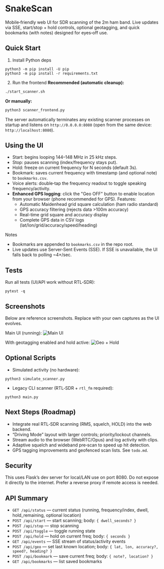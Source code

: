# SnakeScan

Mobile‑friendly web UI for SDR scanning of the 2m ham band. Live updates via SSE, start/stop + hold controls, optional geotagging, and quick bookmarks (with notes) designed for eyes‑off use.

## Quick Start
1) Install Python deps
```
python3 -m pip install -U pip
python3 -m pip install -r requirements.txt
```

2) Run the frontend
**Recommended (automatic cleanup):**
```bash
./start_scanner.sh
```

**Or manually:**
```bash
python3 scanner_frontend.py
```
The server automatically terminates any existing scanner processes on startup and listens on `http://0.0.0.0:8080` (open from the same device: `http://localhost:8080`).

## Using the UI
- Start: begins looping 144–148 MHz in 25 kHz steps.
- Stop: pauses scanning (index/frequency stays put).
- Hold: freeze on current frequency for N seconds (default 3s).
- Bookmark: saves current frequency with timestamp (and optional note) to `bookmarks.csv`.
- Voice alerts: double‑tap the frequency readout to toggle speaking frequency/activity.
- **Enhanced GPS logging**: click the "Geo OFF" button to enable location from your browser (phone recommended for GPS). Features:
  - Automatic Maidenhead grid square calculation (ham radio standard)
  - GPS accuracy filtering (rejects data >100m accuracy)
  - Real-time grid square and accuracy display
  - Complete GPS data in CSV logs (lat/lon/grid/accuracy/speed/heading)

Notes
- Bookmarks are appended to `bookmarks.csv` in the repo root.
- Live updates use Server‑Sent Events (SSE). If SSE is unavailable, the UI falls back to polling ~4×/sec.

## Tests
Run all tests (UI/API work without RTL‑SDR):
```
pytest -q
```

## Screenshots
Below are reference screenshots. Replace with your own captures as the UI evolves.

Main UI (running):
![Main UI](docs/screenshots/ui-main.png)

With geotagging enabled and hold active:
![Geo + Hold](docs/screenshots/ui-geo-hold.png)

## Optional Scripts
- Simulated activity (no hardware):
```
python3 simulate_scanner.py
```
- Legacy CLI scanner (RTL‑SDR + `rtl_fm` required):
```
python3 main.py
```

## Next Steps (Roadmap)
- Integrate real RTL‑SDR scanning (RMS, squelch, HOLD) into the web backend.
- “Driving Mode” layout with larger controls; priority/lockout channels.
- Stream audio to the browser (WebRTC/Opus) and log activity with clips.
- Adaptive squelch and wideband pre‑scan to speed up hit detection.
- GPS tagging improvements and geofenced scan lists. See `todo.md`.

## Security
This uses Flask’s dev server for local/LAN use on port 8080. Do not expose it directly to the internet. Prefer a reverse proxy if remote access is needed.

## API Summary
- `GET /api/status` — current status (running, frequency/index, dwell, hold_remaining, optional location)
- `POST /api/start` — start scanning; body: `{ dwell_seconds? }`
- `POST /api/stop` — stop scanning
- `POST /api/toggle` — toggle running state
- `POST /api/hold` — hold on current freq; body: `{ seconds }`
- `GET /api/events` — SSE stream of status/activity events
- `POST /api/geo` — set last known location; body: `{ lat, lon, accuracy?, speed?, heading? }`
- `POST /api/bookmark` — save current freq; body: `{ note?, location? }`
- `GET /api/bookmarks` — list saved bookmarks
